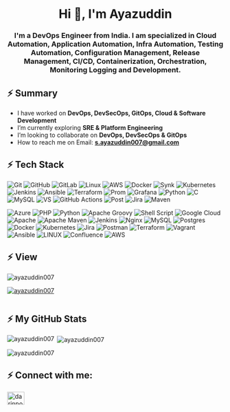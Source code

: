 
<!--
**ayazuddin007/ayazuddin007** is a ✨ _special_ ✨ repository because its `README.md` (this file) appears on your GitHub profile.

Here are some ideas to get you started:

- 🔭 I’m currently working on ...
- 🌱 I’m currently learning ...
- 👯 I’m looking to collaborate on ...
- 🤔 I’m looking for help with ...
- 💬 Ask me about ...
- 📫 How to reach me: ...
- 😄 Pronouns: ...
- ⚡ Fun fact: ...
-->

<h1 align="center">Hi 👋, I'm Ayazuddin</h1>
<h3 align="center">I'm a DevOps Engineer from India. I am specialized in Cloud Automation, Application Automation, Infra Automation, Testing Automation, Configuration Management, Release Management, CI/CD, Containerization, Orchestration, Monitoring Logging and Development.</h3>

## ⚡ Summary

- I have worked on **DevOps, DevSecOps, GitOps, Cloud & Software Development**
- I’m currently exploring **SRE & Platform Engineering**
- I’m looking to collaborate on **DevOps, DevSecOps & GitOps**
- How to reach me on Email:  **s.ayazuddin007@gmail.com**

## ⚡ Tech Stack
![Git](https://img.shields.io/badge/GIT-E44C30?style=for-the-badge&logo=git&logoColor=white)
![GitHub](https://img.shields.io/badge/GitHub-100000?style=for-the-badge&logo=github&logoColor=white)
![GitLab](https://img.shields.io/badge/GitLab-330F63?style=for-the-badge&logo=gitlab&logoColor=white)
![Linux](https://img.shields.io/badge/Linux-FCC624?style=for-the-badge&logo=linux&logoColor=black)
![AWS](https://img.shields.io/badge/Amazon_AWS-FF9900?style=for-the-badge&logo=amazonaws&logoColor=white)
![Docker](https://img.shields.io/badge/docker-%230db7ed.svg?style=for-the-badge&logo=docker&logoColor=white)
![Synk](https://img.shields.io/badge/Snyk-4C4A73?style=for-the-badge&logo=snyk&logoColor=white)
![Kubernetes](https://img.shields.io/badge/kubernetes-%23326ce5.svg?style=for-the-badge&logo=kubernetes&logoColor=white)
![Jenkins](https://img.shields.io/badge/Jenkins-D24939?style=for-the-badge&logo=Jenkins&logoColor=white)
![Ansible](https://img.shields.io/badge/ansible-%231A1918.svg?style=for-the-badge&logo=ansible&logoColor=white)
![Terraform](https://img.shields.io/badge/terraform-%235835CC.svg?style=for-the-badge&logo=terraform&logoColor=white)
![Prom](https://img.shields.io/badge/Prometheus-E6522C?style=for-the-badge&logo=Prometheus&logoColor=white)
![Grafana](https://img.shields.io/badge/grafana-%23F46800.svg?style=for-the-badge&logo=grafana&logoColor=white)
![Python](https://img.shields.io/badge/-Python-000?style=for-the-badge&logo=python)
![C](https://img.shields.io/badge/C-00599C?style=for-the-badge&logo=c&logoColor=white)
![MySQL](	https://img.shields.io/badge/MySQL-00000F?style=for-the-badge&logo=mysql&logoColor=white)
![VS](https://img.shields.io/badge/Visual_Studio_Code-0078D4?style=for-the-badge&logo=visual%20studio%20code&logoColor=white)
![GitHub Actions](https://img.shields.io/badge/-Github_Actions-2088FF?style=flat-square&logo=github-actions&logoColor=white)
![Post](https://img.shields.io/badge/Postman-FF6C37?style=for-the-badge&logo=postman&logoColor=white)
![Jira](https://img.shields.io/badge/-Jira-000?&style=for-the-badge&logo=Jira-Software&logoColor=0052CC)
![Maven](https://img.shields.io/badge/maven-central&logo=maven&logoColor=white)

![Azure](https://img.shields.io/badge/azure-%230072C6.svg?style=for-the-badge&logo=azure-devops&logoColor=white) ![PHP](https://img.shields.io/badge/php-%23777BB4.svg?style=for-the-badge&logo=php&logoColor=white) ![Python](https://img.shields.io/badge/python-3670A0?style=for-the-badge&logo=python&logoColor=ffdd54) ![Apache Groovy](https://img.shields.io/badge/Apache%20Groovy-4298B8.svg?style=for-the-badge&logo=Apache+Groovy&logoColor=white) ![Shell Script](https://img.shields.io/badge/shell_script-%23121011.svg?style=for-the-badge&logo=gnu-bash&logoColor=white) ![Google Cloud](https://img.shields.io/badge/Google%20Cloud-%234285F4.svg?style=for-the-badge&logo=google-cloud&logoColor=white) ![Apache](https://img.shields.io/badge/apache-%23D42029.svg?style=for-the-badge&logo=apache&logoColor=white) ![Apache Maven](https://img.shields.io/badge/Apache%20Maven-C71A36?style=for-the-badge&logo=Apache%20Maven&logoColor=white) ![Jenkins](https://img.shields.io/badge/jenkins-%232C5263.svg?style=for-the-badge&logo=jenkins&logoColor=white) ![Nginx](https://img.shields.io/badge/nginx-%23009639.svg?style=for-the-badge&logo=nginx&logoColor=white) ![MySQL](https://img.shields.io/badge/mysql-%2300f.svg?style=for-the-badge&logo=mysql&logoColor=white) ![Postgres](https://img.shields.io/badge/postgres-%23316192.svg?style=for-the-badge&logo=postgresql&logoColor=white) ![Docker](https://img.shields.io/badge/docker-%230db7ed.svg?style=for-the-badge&logo=docker&logoColor=white) ![Kubernetes](https://img.shields.io/badge/kubernetes-%23326ce5.svg?style=for-the-badge&logo=kubernetes&logoColor=white) ![Jira](https://img.shields.io/badge/jira-%230A0FFF.svg?style=for-the-badge&logo=jira&logoColor=white) ![Postman](https://img.shields.io/badge/Postman-FF6C37?style=for-the-badge&logo=postman&logoColor=white) ![Terraform](https://img.shields.io/badge/terraform-%235835CC.svg?style=for-the-badge&logo=terraform&logoColor=white) ![Vagrant](https://img.shields.io/badge/vagrant-%231563FF.svg?style=for-the-badge&logo=vagrant&logoColor=white) ![Ansible](https://img.shields.io/badge/ansible-%231A1918.svg?style=for-the-badge&logo=ansible&logoColor=white) ![LINUX](https://img.shields.io/badge/Linux-FCC624?style=for-the-badge&logo=linux&logoColor=black) ![Confluence](https://img.shields.io/badge/confluence-%23172BF4.svg?style=for-the-badge&logo=confluence&logoColor=white) ![AWS](https://img.shields.io/badge/AWS-%23FF9900.svg?style=for-the-badge&logo=amazon-aws&logoColor=white)



## ⚡ View

<p align="left"> <img src="https://komarev.com/ghpvc/?username=ayazuddin007&label=Profile%20views&color=0e75b6&style=flat" alt="ayazuddin007" /> </p>

<p align="left"> <a href="https://github.com/ryo-ma/github-profile-trophy"><img src="https://github-profile-trophy.vercel.app/?username=ayazuddin007" alt="ayazuddin007" /></a> </p>

<p align="left"> <a href="https://twitter.com/" target="blank"><img src="https://img.shields.io/twitter/follow/?logo=twitter&style=for-the-badge" alt="" /></a> </p>

## ⚡ My GitHub Stats

<p><img align="left" src="https://github-readme-stats.vercel.app/api/top-langs?username=ayazuddin007&show_icons=true&locale=en&layout=compact" alt="ayazuddin007" /></p>
<p>&nbsp;<img align="center" src="https://github-readme-stats.vercel.app/api?username=ayazuddin007&show_icons=true&locale=en" alt="ayazuddin007" /></p>
<p><img align="center" src="https://github-readme-streak-stats.herokuapp.com/?user=ayazuddin007&" alt="ayazuddin007" /></p>

## ⚡ Connect with me:

<p align="left">
<a href="https://linkedin.com/in/ayazuddin-ejazuddin" target="blank">
<img align="left" alt="darinpope | LinkedIn" height="30" width="40" src="https://cdn.jsdelivr.net/npm/simple-icons@v3/icons/linkedin.svg" /></a>
</p>

